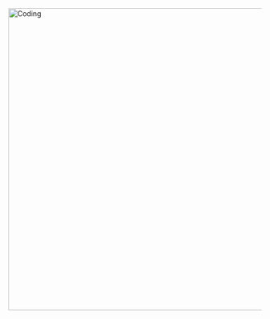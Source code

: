
<img align="center" alt="Coding" width="600" src="https://www.thesun.co.uk/wp-content/uploads/2022/02/NA-Walmart-logo-comp.jpg?strip=all&quality=100&w=1080&h=1000&crop=1">
